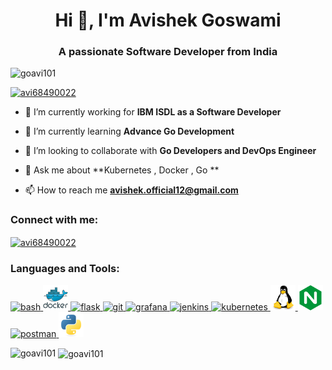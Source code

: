 <h1 align="center">Hi 👋, I'm Avishek Goswami</h1>
<h3 align="center">A passionate Software Developer from India</h3>

<p align="left"> <img src="https://komarev.com/ghpvc/?username=goavi101&label=Profile%20views&color=0e75b6&style=flat" alt="goavi101" /> </p>

<p align="left"> <a href="https://twitter.com/avi68490022" target="blank"><img src="https://img.shields.io/twitter/follow/avi68490022?logo=twitter&style=for-the-badge" alt="avi68490022" /></a> </p>

- 🔭 I’m currently working for **IBM ISDL as a Software Developer**

- 🌱 I’m currently learning **Advance Go Development**

- 👯 I’m looking to collaborate with **Go Developers and DevOps Engineer**

- 💬 Ask me about **Kubernetes , Docker , Go **

- 📫 How to reach me **avishek.official12@gmail.com**

<h3 align="left">Connect with me:</h3>
<p align="left">
<a href="https://twitter.com/avi68490022" target="blank"><img align="center" src="https://raw.githubusercontent.com/rahuldkjain/github-profile-readme-generator/master/src/images/icons/Social/twitter.svg" alt="avi68490022" height="30" width="40" /></a>
</p>

<h3 align="left">Languages and Tools:</h3>
<p align="left"> <a href="https://www.gnu.org/software/bash/" target="_blank" rel="noreferrer"> <img src="https://www.vectorlogo.zone/logos/gnu_bash/gnu_bash-icon.svg" alt="bash" width="40" height="40"/> </a> <a href="https://www.docker.com/" target="_blank" rel="noreferrer"> <img src="https://raw.githubusercontent.com/devicons/devicon/master/icons/docker/docker-original-wordmark.svg" alt="docker" width="40" height="40"/> </a> <a href="https://flask.palletsprojects.com/" target="_blank" rel="noreferrer"> <img src="https://www.vectorlogo.zone/logos/pocoo_flask/pocoo_flask-icon.svg" alt="flask" width="40" height="40"/> </a> <a href="https://git-scm.com/" target="_blank" rel="noreferrer"> <img src="https://www.vectorlogo.zone/logos/git-scm/git-scm-icon.svg" alt="git" width="40" height="40"/> </a> <a href="https://grafana.com" target="_blank" rel="noreferrer"> <img src="https://www.vectorlogo.zone/logos/grafana/grafana-icon.svg" alt="grafana" width="40" height="40"/> </a> <a href="https://www.jenkins.io" target="_blank" rel="noreferrer"> <img src="https://www.vectorlogo.zone/logos/jenkins/jenkins-icon.svg" alt="jenkins" width="40" height="40"/> </a> <a href="https://kubernetes.io" target="_blank" rel="noreferrer"> <img src="https://www.vectorlogo.zone/logos/kubernetes/kubernetes-icon.svg" alt="kubernetes" width="40" height="40"/> </a> <a href="https://www.linux.org/" target="_blank" rel="noreferrer"> <img src="https://raw.githubusercontent.com/devicons/devicon/master/icons/linux/linux-original.svg" alt="linux" width="40" height="40"/> </a> <a href="https://www.nginx.com" target="_blank" rel="noreferrer"> <img src="https://raw.githubusercontent.com/devicons/devicon/master/icons/nginx/nginx-original.svg" alt="nginx" width="40" height="40"/> </a> <a href="https://postman.com" target="_blank" rel="noreferrer"> <img src="https://www.vectorlogo.zone/logos/getpostman/getpostman-icon.svg" alt="postman" width="40" height="40"/> </a> <a href="https://www.python.org" target="_blank" rel="noreferrer"> <img src="https://raw.githubusercontent.com/devicons/devicon/master/icons/python/python-original.svg" alt="python" width="40" height="40"/> </a> </p>

<p><img align="left" src="https://github-readme-stats.vercel.app/api/top-langs?username=goavi101&show_icons=true&locale=en&layout=compact" alt="goavi101" /></p>

<p>&nbsp;<img align="center" src="https://github-readme-stats.vercel.app/api?username=goavi101&show_icons=true&locale=en" alt="goavi101" /></p>

